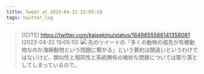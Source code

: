 ```yaml
---
title: Tweet at 2023-04-22 15:05:10
tags: twitter_log
---
```


> [!CITE] https://twitter.com/kaisekiriu/status/1649655566141358081 (2023-04-22 15:05:10)
> ![](https://twitter.com/kaisekiriu/status/1649655566141358081)
> 先のツイートの「多くの動物の祖先が有櫛動物なのか海綿動物という問題に繋がる」という要約は間違いというわけではないけど、類似性と相同性と系統関係の微妙な問題については取り落としてしまっているので。
